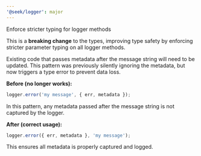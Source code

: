 ```yaml
---
'@seek/logger': major
---
```


Enforce stricter typing for logger methods

This is a **breaking change** to the types, improving type safety by enforcing stricter parameter typing on all logger methods.

Existing code that passes metadata after the message string will need to be updated. This pattern was previously silently ignoring the metadata, but now triggers a type error to prevent data loss.

**Before (no longer works):**

```ts
logger.error('my message', { err, metadata });
```

In this pattern, any metadata passed after the message string is not captured by the logger.

**After (correct usage):**

```ts
logger.error({ err, metadata }, 'my message');
```

This ensures all metadata is properly captured and logged.
